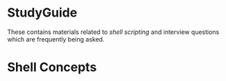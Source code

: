 # StudyGuide 

These contains materials related to *shell scripting* and interview questions which are frequently being asked. 

# Shell Concepts

